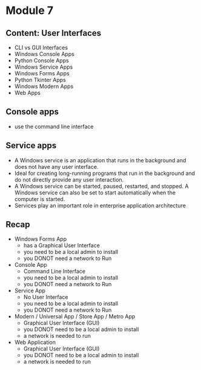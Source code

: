 # Module 7

## Content: User Interfaces

* CLI vs GUI Interfaces
* Windows Console Apps
* Python Console Apps
* Windows Service Apps
* Windows Forms Apps
* Python Tkinter Apps
* Windows Modern Apps
* Web Apps

## Console apps

* use the command line interface

## Service apps

* A Windows service is an application that runs in the background and does not have any user interface.
* Ideal for creating long-running programs that run in the background and do not directly provide any user interaction.
* A Windows service can be started, paused, restarted, and stopped. A Windows service can also be set to start automatically when the computer is started.
* Services play an important role in enterprise application architecture

## Recap

* Windows Forms App
  * has a Graphical User Interface
  * you need to be a local admin to install
  * you DONOT need a network to Run
* Console App
  * Command Line Interface
  * you need to be a local admin to install
  * you DONOT need a network to Run
* Service App
  * No User Interface
  * you need to be a local admin to install
  * you DONOT need a network to Run
* Modern / Universal App / Store App / Metro App
  * Graphical User Interface (GUI)
  * you DONOT need to be a local admin to install
  * a network is needed to run
* Web Application
  * Graphical User Interface (GUI)
  * you DONOT need to be a local admin to install
  * a network is needed to run
